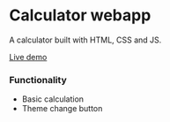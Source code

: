 # Calculator webapp
A calculator built with HTML, CSS and JS.

[Live demo](https://onniedvin.github.io/Calculator/)

### Functionality
* Basic calculation
* Theme change button